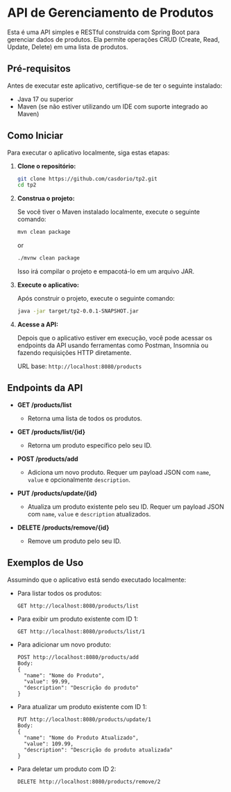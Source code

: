 # API de Gerenciamento de Produtos

Esta é uma API simples e RESTful construída com Spring Boot para gerenciar dados de produtos. Ela permite operações CRUD (Create, Read, Update, Delete) em uma lista de produtos.

## Pré-requisitos

Antes de executar este aplicativo, certifique-se de ter o seguinte instalado:

- Java 17 ou superior
- Maven (se não estiver utilizando um IDE com suporte integrado ao Maven)

## Como Iniciar

Para executar o aplicativo localmente, siga estas etapas:

1. **Clone o repositório:**

   ```bash
   git clone https://github.com/casdorio/tp2.git
   cd tp2
   ```

2. **Construa o projeto:**

   Se você tiver o Maven instalado localmente, execute o seguinte comando:

   ```bash
   mvn clean package
   ```
   
   or 
   
   ```bash
   ./mvnw clean package
   ```

   Isso irá compilar o projeto e empacotá-lo em um arquivo JAR.

3. **Execute o aplicativo:**

   Após construir o projeto, execute o seguinte comando:

   ```bash
   java -jar target/tp2-0.0.1-SNAPSHOT.jar
   ```

4. **Acesse a API:**

   Depois que o aplicativo estiver em execução, você pode acessar os endpoints da API usando ferramentas como Postman, Insomnia ou fazendo requisições HTTP diretamente.

   URL base: `http://localhost:8080/products`

## Endpoints da API

- **GET /products/list**
  - Retorna uma lista de todos os produtos.

- **GET /products/list/{id}**
  - Retorna um produto específico pelo seu ID.

- **POST /products/add**
  - Adiciona um novo produto. Requer um payload JSON com `name`, `value` e opcionalmente `description`.

- **PUT /products/update/{id}**
  - Atualiza um produto existente pelo seu ID. Requer um payload JSON com `name`, `value` e `description` atualizados.

- **DELETE /products/remove/{id}**
  - Remove um produto pelo seu ID.

## Exemplos de Uso

Assumindo que o aplicativo está sendo executado localmente:

- Para listar todos os produtos:
  ```
  GET http://localhost:8080/products/list
  ```

- Para exibir um produto existente com ID 1:
  ```
  GET http://localhost:8080/products/list/1
  ```

- Para adicionar um novo produto:
  ```
  POST http://localhost:8080/products/add
  Body:
  {
    "name": "Nome do Produto",
    "value": 99.99,
    "description": "Descrição do produto"
  }
  ```

- Para atualizar um produto existente com ID 1:
  ```
  PUT http://localhost:8080/products/update/1
  Body:
  {
    "name": "Nome do Produto Atualizado",
    "value": 109.99,
    "description": "Descrição do produto atualizada"
  }
  ```

- Para deletar um produto com ID 2:
  ```
  DELETE http://localhost:8080/products/remove/2
  ```


